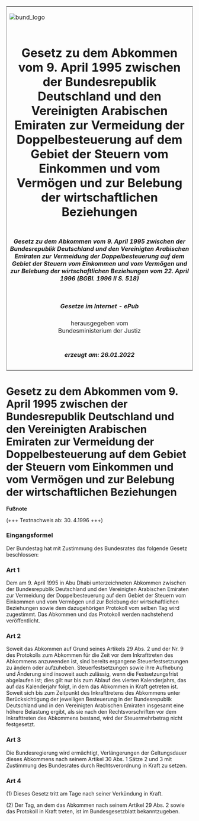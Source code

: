 <span id="DECKBLATT.html"></span>

<table border="0" frame="border" width="100%">

<tr valign="top">

<td align="left">

![bund\_logo](BfJ_2021_Web_de_de.gif)

</td>

<td align="right">

 

</td>

</tr>

<tr align="center" valign="middle">

<td colspan="2">

# Gesetz zu dem Abkommen vom 9. April 1995 zwischen der Bundesrepublik Deutschland und den Vereinigten Arabischen Emiraten zur Vermeidung der Doppelbesteuerung auf dem Gebiet der Steuern vom Einkommen und vom Vermögen und zur Belebung der wirtschaftlichen Beziehungen

</td>

</tr>

<tr align="center" valign="middle">

<td colspan="2">

##### Gesetz zu dem Abkommen vom 9. April 1995 zwischen der Bundesrepublik Deutschland und den Vereinigten Arabischen Emiraten zur Vermeidung der Doppelbesteuerung auf dem Gebiet der Steuern vom Einkommen und vom Vermögen und zur Belebung der wirtschaftlichen Beziehungen vom 22. April 1996 (BGBl. 1996 II S. 518)

</td>

</tr>

<tr align="center" valign="middle">

<td colspan="2">

  
  

##### Gesetze im Internet - ePub  
  
herausgegeben vom  
Bundesministerium der Justiz

</td>

</tr>

<tr align="center" valign="bottom">

<td colspan="2">

  
  

##### erzeugt am: 26.01.2022

</td>

</tr>

</table>

<span id="BJNR051820996.html"></span>

# Gesetz zu dem Abkommen vom 9. April 1995 zwischen der Bundesrepublik Deutschland und den Vereinigten Arabischen Emiraten zur Vermeidung der Doppelbesteuerung auf dem Gebiet der Steuern vom Einkommen und vom Vermögen und zur Belebung der wirtschaftlichen Beziehungen

<div>

  
**Fußnote**

<div class="jnhtml">

<div>

<div class="jurAbsatz">

(+++ Textnachweis ab: 30. 4.1996 +++)

</div>

</div>

</div>

</div>

<span id="BJNR051820996BJNE000100307.html"></span>

### Eingangsformel  

<div>

<div class="jnhtml">

<div>

<div class="jurAbsatz">

Der Bundestag hat mit Zustimmung des Bundesrates das folgende Gesetz
beschlossen:

</div>

</div>

</div>

</div>

<span id="BJNR051820996BJNE000200307.html"></span>

### Art 1  

<div>

<div class="jnhtml">

<div>

<div class="jurAbsatz">

Dem am 9. April 1995 in Abu Dhabi unterzeichneten Abkommen zwischen der
Bundesrepublik Deutschland und den Vereinigten Arabischen Emiraten zur
Vermeidung der Doppelbesteuerung auf dem Gebiet der Steuern vom
Einkommen und vom Vermögen und zur Belebung der wirtschaftlichen
Beziehungen sowie dem dazugehörigen Protokoll vom selben Tag wird
zugestimmt. Das Abkommen und das Protokoll werden nachstehend
veröffentlicht.

</div>

</div>

</div>

</div>

<span id="BJNR051820996BJNE000300307.html"></span>

### Art 2  

<div>

<div class="jnhtml">

<div>

<div class="jurAbsatz">

Soweit das Abkommen auf Grund seines Artikels 29 Abs. 2 und der Nr. 9
des Protokolls zum Abkommen für die Zeit vor dem Inkrafttreten des
Abkommens anzuwenden ist, sind bereits ergangene Steuerfestsetzungen zu
ändern oder aufzuheben. Steuerfestsetzungen sowie ihre Aufhebung und
Änderung sind insoweit auch zulässig, wenn die Festsetzungsfrist
abgelaufen ist; dies gilt nur bis zum Ablauf des vierten Kalenderjahrs,
das auf das Kalenderjahr folgt, in dem das Abkommen in Kraft getreten
ist. Soweit sich bis zum Zeitpunkt des Inkrafttretens des Abkommens
unter Berücksichtigung der jeweiligen Besteuerung in der Bundesrepublik
Deutschland und in den Vereinigten Arabischen Emiraten insgesamt eine
höhere Belastung ergibt, als sie nach den Rechtsvorschriften vor dem
Inkrafttreten des Abkommens bestand, wird der Steuermehrbetrag nicht
festgesetzt.

</div>

</div>

</div>

</div>

<span id="BJNR051820996BJNE000400307.html"></span>

### Art 3  

<div>

<div class="jnhtml">

<div>

<div class="jurAbsatz">

Die Bundesregierung wird ermächtigt, Verlängerungen der Geltungsdauer
dieses Abkommens nach seinem Artikel 30 Abs. 1 Sätze 2 und 3 mit
Zustimmung des Bundesrates durch Rechtsverordnung in Kraft zu setzen.

</div>

</div>

</div>

</div>

<span id="BJNR051820996BJNE000500307.html"></span>

### Art 4  

<div>

<div class="jnhtml">

<div>

<div class="jurAbsatz">

(1) Dieses Gesetz tritt am Tage nach seiner Verkündung in Kraft.

</div>

<div class="jurAbsatz">

(2) Der Tag, an dem das Abkommen nach seinem Artikel 29 Abs. 2 sowie das
Protokoll in Kraft treten, ist im Bundesgesetzblatt bekanntzugeben.

</div>

</div>

</div>

</div>
